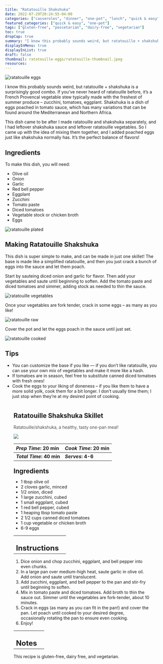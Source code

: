 ```yaml
---
title: "Ratatouille Shakshuka"
date: 2022-07-29T20:24:55-04:00
categories: ["casseroles", "dinner", "one-pot", "lunch", "quick & easy"]
featured_categories: ["quick & easy", "one-pot"]
tags: ["gluten-free", "pescetarian", "dairy-free", "vegetarian"]
toc: true
dropCap: true
summary: "I know this probably sounds weird, but ratatouille + shakshuka is a surprisingly good combo. If you’ve never heard of ratatouille before, it’s a French Provencal vegetable stew typically made with the freshest of summer produce – zucchini, tomatoes, eggplant. Shakshuka is a dish of eggs poached in tomato sauce, which has many variations that can be found around the Mediterranean and Northern Africa."
displayInMenu: true
displayInList: true
draft: false
thumbnail: ratatouille-eggs/ratatouille-thumbnail.jpeg
resources:
---
```


![ratatouille eggs](../../ratatouille-eggs/ratatouille-thumbnail.jpeg)

I know this probably sounds weird, but ratatouille + shakshuka is a surprisingly good combo. If you’ve never heard of ratatouille before, it’s a French Provencal vegetable stew typically made with the freshest of summer produce – zucchini, tomatoes, eggplant. Shakshuka is a dish of eggs poached in tomato sauce, which has many variations that can be found around the Mediterranean and Northern Africa.

This dish came to be after I made ratatouille and shakshuka separately, and I had leftover shakshuka sauce and leftover ratatouille vegetables. So I came up with the idea of mixing them together, and I added poached eggs just like shakshuka normally has. It’s the perfect balance of flavors!

## Ingredients

To make this dish, you will need:

- Olive oil
- Onion
- Garlic
- Red bell pepper
- Eggplant
- Zucchini
- Tomato paste
- Diced tomatoes
- Vegetable stock or chicken broth
- Eggs

![ratatouille plated](../../ratatouille-eggs/ratatouille-aerial.jpeg)

## Making Ratatouille Shakshuka

This dish is super simple to make, and can be made in just one skillet! The base is made like a simplified ratatouille, and then you just crack a bunch of eggs into the sauce and let them poach.

Start by sauteing diced onion and garlic for flavor. Then add your vegetables and saute until beginning to soften. Add the tomato paste and diced tomatoes and simmer, adding stock as needed to thin the sauce.

![ratatouille vegetables](../../ratatouille-eggs/making-ratatouille.jpeg)

Once your vegetables are fork tender, crack in some eggs – as many as you like!

![ratatouille raw](../../ratatouille-eggs/egging-ratatouille.jpeg)

Cover the pot and let the eggs poach in the sauce until just set.

![ratatouille cooked](../../ratatouille-eggs/cooked-ratatouille.jpeg)

## Tips

- You can customize the base if you like — if you don’t like ratatouille, you can use your own mix of vegetables and make it more like a hash.
- If tomatoes are in season, feel free to substitute canned diced tomatoes with fresh ones!
- Cook the eggs to your liking of doneness – if you like them to have a more solid yolk, cook them for a bit longer. I don’t usually time them; I just stop when they’re at my desired point of cooking.

<div class = "bg-pink-100 dark:bg-gray-700"  id = "recipe"> 
<div class = "bg-pink-100 dark:bg-gray-700"  style = "padding-left:2em; margin-top:0; margin-bottom:0;">

<div style="display:grid; align-items:start; justify-content:space-between; padding-right:2em" class="grid-cols-2 gap-2 md:gap-4 lg:gap-8 xl:gap-12"><div class = "mb-8"><h2>Ratatouille Shakshuka Skillet</h2><p style = "font-weight: 300;">Ratatouille/shakshuka, a healthy, tasty one-pan meal!</p></div><img src="../../ratatouille-eggs/ratatouille-thumbnail.jpeg"  class="w-full h-auto mx-auto"></div>

| _Prep Time_: 20 min  | _Cook Time_: 20 min  |
| :--- | :--- |
| **_Total Time_: 40 min** | **_Serves_: 4-6**  |

</div>
<div style="padding-left:2em; padding-right:2em; border-width:3px; margin-top:0;" class="bg-white dark:bg-gray-900 border-pink-100 dark:border-gray-700 dark:!text-white">
 <div><h2 style = "margin-top:1em; margin-bottom:0;" >Ingredients</h2></div>

- 1 tbsp olive oil
- 2 cloves garlic, minced
- 1/2 onion, diced
- 1 large zucchini, cubed
- 1 small eggplant, cubed
- 1 red bell pepper, cubed
- 1 heaping tbsp tomato paste
- 2 1/2 cups canned diced tomatoes
- 1 cup vegetable or chicken broth
- 6-9 eggs

|   |    |
| :--- | :--- |
| <div><h2 style = "margin-top:1em; margin-bottom:0;" >Instructions</h2></div>|   |

1. Dice onion and chop zucchini, eggplant, and bell pepper into even chunks.
2. In a large pan over medium-high heat, saute garlic in olive oil. Add onion and saute until translucent.
3. Add zucchini, eggplant, and bell pepper to the pan and stir-fry until beginning to soften.
4. Mix in tomato paste and diced tomatoes. Add broth to thin the sauce out. Simmer until the vegetables are fork-tender, about 10 minutes.
5. Crack in eggs (as many as you can fit in the pan!) and cover the pan. Let poach until cooked to your desired degree, occasionally rotating the pan to ensure even cooking.
6. Enjoy!

|   |    |
| :--- | :--- |
| <div><h2 style = "margin-top:1em; margin-bottom:0;" >Notes</h2></div>|   |

This recipe is gluten-free, dairy free, and vegetarian.

</div>
</div>